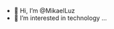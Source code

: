 - 👋 Hi, I’m @MikaelLuz
- 👀 I’m interested in technology ...

<!---
MikaelLuz/MikaelLuz is a ✨ special ✨ repository because its `README.md` (this file) appears on your GitHub profile.
You can click the Preview link to take a look at your changes.
--->
